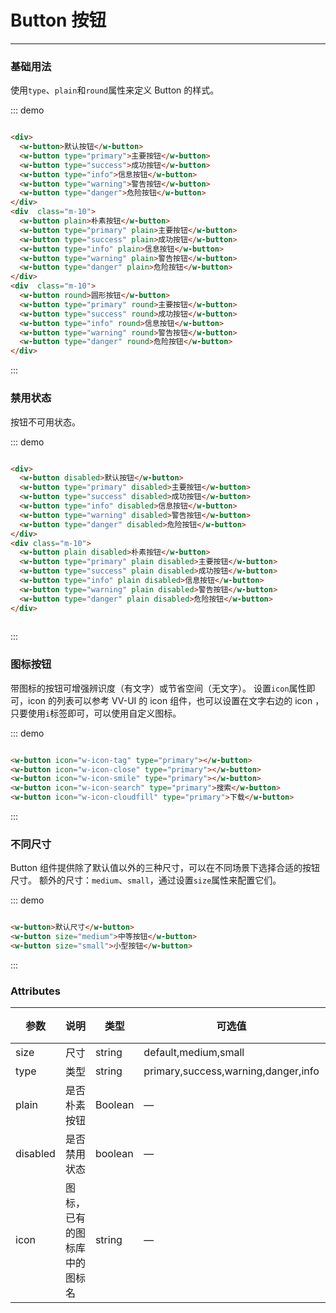 # Button 按钮
----
### 基础用法
使用```type```、```plain```和```round```属性来定义 Button 的样式。

::: demo
```html

<div>
  <w-button>默认按钮</w-button>
  <w-button type="primary">主要按钮</w-button>
  <w-button type="success">成功按钮</w-button>
  <w-button type="info">信息按钮</w-button>
  <w-button type="warning">警告按钮</w-button>
  <w-button type="danger">危险按钮</w-button>
</div>
<div  class="m-10">
  <w-button plain>朴素按钮</w-button>
  <w-button type="primary" plain>主要按钮</w-button>
  <w-button type="success" plain>成功按钮</w-button>
  <w-button type="info" plain>信息按钮</w-button>
  <w-button type="warning" plain>警告按钮</w-button>
  <w-button type="danger" plain>危险按钮</w-button>
</div>
<div  class="m-10">
  <w-button round>圆形按钮</w-button>
  <w-button type="primary" round>主要按钮</w-button>
  <w-button type="success" round>成功按钮</w-button>
  <w-button type="info" round>信息按钮</w-button>
  <w-button type="warning" round>警告按钮</w-button>
  <w-button type="danger" round>危险按钮</w-button>
</div>

```
:::

### 禁用状态

按钮不可用状态。

::: demo
```html

<div>
  <w-button disabled>默认按钮</w-button>
  <w-button type="primary" disabled>主要按钮</w-button>
  <w-button type="success" disabled>成功按钮</w-button>
  <w-button type="info" disabled>信息按钮</w-button>
  <w-button type="warning" disabled>警告按钮</w-button>
  <w-button type="danger" disabled>危险按钮</w-button>
</div>
<div class="m-10">
  <w-button plain disabled>朴素按钮</w-button>
  <w-button type="primary" plain disabled>主要按钮</w-button>
  <w-button type="success" plain disabled>成功按钮</w-button>
  <w-button type="info" plain disabled>信息按钮</w-button>
  <w-button type="warning" plain disabled>警告按钮</w-button>
  <w-button type="danger" plain disabled>危险按钮</w-button>
</div>
  
```
:::

### 图标按钮
带图标的按钮可增强辨识度（有文字）或节省空间（无文字）。
设置```icon```属性即可，icon 的列表可以参考 VV-UI 的 icon 组件，也可以设置在文字右边的 icon ，只要使用```i```标签即可，可以使用自定义图标。


::: demo
```html

<w-button icon="w-icon-tag" type="primary"></w-button>
<w-button icon="w-icon-close" type="primary"></w-button>
<w-button icon="w-icon-smile" type="primary"></w-button>
<w-button icon="w-icon-search" type="primary">搜索</w-button>
<w-button icon="w-icon-cloudfill" type="primary">下载</w-button>

```
:::


### 不同尺寸

Button 组件提供除了默认值以外的三种尺寸，可以在不同场景下选择合适的按钮尺寸。
额外的尺寸：```medium```、```small```，通过设置```size```属性来配置它们。

::: demo
```html

<w-button>默认尺寸</w-button>
<w-button size="medium">中等按钮</w-button>
<w-button size="small">小型按钮</w-button>

```
:::

### Attributes
| 参数      | 说明    | 类型      | 可选值       | 默认值   |
|---------- |-------- |---------- |-------------  |-------- |
| size     | 尺寸   | string  |   default,medium,small            |    —     |
| type     | 类型   | string    |   primary,success,warning,danger,info |     —    |
| plain     | 是否朴素按钮   | Boolean    | — | false   |
| disabled  | 是否禁用状态    | boolean   | —   | false   |
| icon  | 图标，已有的图标库中的图标名 | string   |  —  |  —  |

